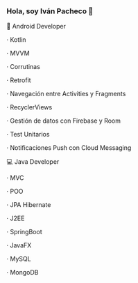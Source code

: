 ### Hola, soy Iván Pacheco 👋

<p>📲 Android Developer</p>
<tab>
  <p>· Kotlin</p>
  <p>· MVVM</p>
  <p>· Corrutinas</p>
  <p>· Retrofit</p>
  <p>· Navegación entre Activities y Fragments</p>
  <p>· RecyclerViews</p>
  <p>· Gestión de datos con Firebase y Room</p>
  <p>· Test Unitarios</p>
  <P>· Notificaciones Push con Cloud Messaging</P>
</tab>
<p/>
<p>💻 Java Developer</p>
<tab>
  <p>· MVC</p>
  <p>· POO</p>
  <p>· JPA Hibernate</p>
  <p>· J2EE</p>
  <p>· SpringBoot</p>
  <p>· JavaFX</p>
  <p>· MySQL</p>
  <p>· MongoDB</p>
</tab>

<!--
**ivanpg93/ivanpg93** is a ✨ _special_ ✨ repository because its `README.md` (this file) appears on your GitHub profile.

Here are some ideas to get you started:

- 🔭 I’m currently working on ...
- 🌱 I’m currently learning ...
- 👯 I’m looking to collaborate on ...
- 🤔 I’m looking for help with ...
- 💬 Ask me about ...
- 📫 How to reach me: ...
- 😄 Pronouns: ...
- ⚡ Fun fact: ...
-->
